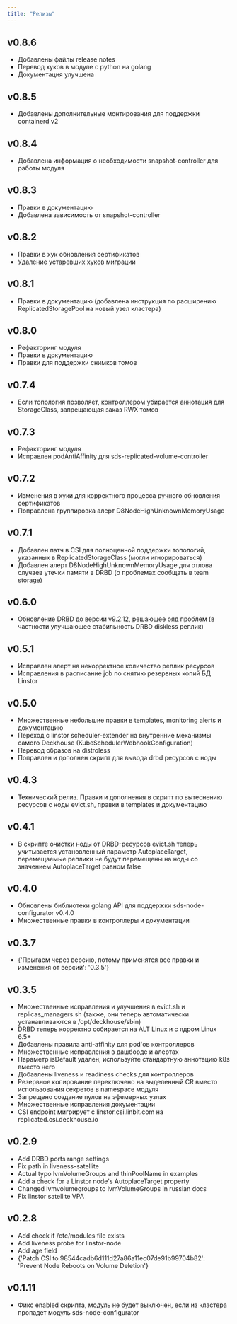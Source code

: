 ```yaml
---
title: "Релизы"
---
```


## v0.8.6

* Добавлены файлы release notes
* Перевод хуков в модуле с python на golang
* Документация улучшена

## v0.8.5

* Добавлены дополнительные монтирования для поддержки containerd v2

## v0.8.4

* Добавлена информация о необходимости snapshot-controller для работы модуля

## v0.8.3

* Правки в документацию
* Добавлена зависимость от snapshot-controller

## v0.8.2

* Правки в хук обновления сертификатов
* Удаление устаревших хуков миграции

## v0.8.1

* Правки в документацию (добавлена инструкция по расширению ReplicatedStoragePool на новый узел кластера)

## v0.8.0

* Рефакторинг модуля
* Правки в документацию
* Правки для поддержки снимков томов

## v0.7.4

* Если топология позволяет, контроллером убирается аннотация для StorageClass, запрещающая заказ RWX томов

## v0.7.3

* Рефакторинг модуля
* Исправлен podAntiAffinity для sds-replicated-volume-controller

## v0.7.2

* Изменения в хуки для корректного процесса ручного обновления сертификатов
* Поправлена группировка алерт D8NodeHighUnknownMemoryUsage

## v0.7.1

* Добавлен патч в CSI для полноценной поддержки топологий, указанных в ReplicatedStorageClass (могли игнорироваться)
* Добавлен алерт D8NodeHighUnknownMemoryUsage для отлова случаев утечки памяти в DRBD (о проблемах сообщать в team storage)

## v0.6.0

* Обновление DRBD до версии v9.2.12, решающее ряд проблем (в частности улучшающее стабильность DRBD diskless реплик)

## v0.5.1

* Исправлен алерт на некорректное количество реплик ресурсов
* Исправления в расписание job по снятию резервных копий БД Linstor

## v0.5.0

* Множественные небольшие правки в templates, monitoring alerts и документацию
* Переход с linstor scheduler-extender на внутренние механизмы самого Deckhouse (KubeSchedulerWebhookConfiguration)
* Перевод образов на distroless
* Поправлен и дополнен скрипт для вывода drbd ресурсов с ноды

## v0.4.3

* Технический релиз. Правки и дополнения в скрипт по вытеснению ресурсов с ноды evict.sh, правки в templates и документацию

## v0.4.1

* В скрипте очистки ноды от DRBD-ресурсов evict.sh теперь учитывается установленный параметр AutoplaceTarget, перемещаемые реплики не будут перемещены на ноды со значением AutoplaceTarget равном false

## v0.4.0

* Обновлены библиотеки golang API для поддержки sds-node-configurator v0.4.0
* Множественные правки в контроллеры и документации

## v0.3.7

* {'Прыгаем через версию, потому применятся все правки и изменения от версий': '0.3.5'}

## v0.3.5

* Множественные исправления и улучшения в evict.sh и replicas_managers.sh (также, они теперь автоматически устанавливаются в /opt/deckhouse/sbin)
* DRBD теперь корректно собирается на ALT Linux и с ядром Linux 6.5+
* Добавлены правила anti-affinity для pod'ов контроллеров
* Множественные исправления в дашборде и алертах
* Параметр isDefault удален; используйте стандартную аннотацию k8s вместо него
* Добавлены liveness и readiness checks для контроллеров
* Резервное копирование переключено на выделенный CR вместо использования секретов в namespace модуля
* Запрещено создание пулов на эфемерных узлах
* Множественные исправления документации
* CSI endpoint мигрирует с linstor.csi.linbit.com на replicated.csi.deckhouse.io

## v0.2.9

* Add DRBD ports range settings
* Fix path in liveness-satellite
* Actual typo lvmVolumeGroups and thinPoolName in examples
* Add a check for a Linstor node's AutoplaceTarget property
* Changed lvmvolumegroups to lvmVolumeGroups in russian docs
* Fix linstor satellite VPA

## v0.2.8

* Add check if /etc/modules file exists
* Add liveness probe for linstor-node
* Add age field
* {'Patch CSI to 98544cadb6d111d27a86a11ec07de91b99704b82': 'Prevent Node Reboots on Volume Deletion'}

## v0.1.11

* Фикс enabled скрипта, модуль не будет выключен, если из кластера пропадет модуль sds-node-configurator
